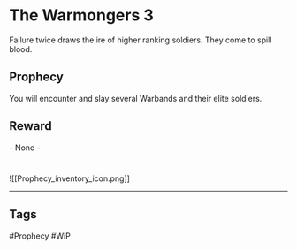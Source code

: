 # The Warmongers 3
Failure twice draws the ire of higher ranking soldiers. They come to spill blood.
## Prophecy
You will encounter and slay several Warbands and their elite soldiers.
## Reward
\- None -

#
![[Prophecy_inventory_icon.png]]

---
## Tags
#Prophecy
#WiP 